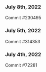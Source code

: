 ### July 8th, 2022

Commit #230495

### July 5th, 2022

Commit #314353


### July 4th, 2022

Commit #72281
